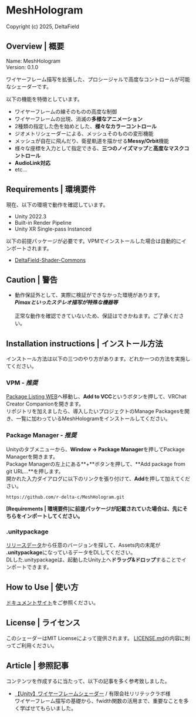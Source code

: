 # MeshHologram
Copyright (c) 2025, DeltaField



## Overview | 概要
Name: MeshHologram<br>
Version: 0.1.0<br>

ワイヤーフレーム描写を拡張した、プロシージャルで高度なコントロールが可能なシェーダーです。<br>

以下の機能を特徴としています。
* ワイヤーフレームの線そのものの高度な制御
* ワイヤーフレームの出現、消滅の**多様なアニメーション**
* 2種類の指定した色を始めとした、**様々なカラーコントロール**
* ジオメトリシェーダーによる、メッシュそのものの変形機能
* メッシュが自在に飛んだり、衛星軌道を描かせる**Messy/Orbit**機能
* 様々な座標を入力として指定できる、**三つのノイズマップ**と**高度なマスクコントロール**
* **AudioLink対応**
* etc...

## Requirements | 環境要件
現在、以下の環境で動作を確認しています。
* Unity 2022.3
* Built-in Render Pipeline
* Unity XR Single-pass Instanced

以下の前提パッケージが必要です。VPMでインストールした場合は自動的にインポートされます。
* [DeltaField-Shader-Commons](https://github.com/r-delta-c/DeltaField-Shader-Commons)



## Caution | 警告
* 動作保証外として、実際に検証ができなかった環境があります。<br>***Pimaxといったステレオ描写が特殊な機器等***<br><br>正常な動作を確認できていないため、保証はできかねます。ご了承ください。



## Installation instructions | インストール方法
インストール方法は以下の三つのやり方があります。どれか一つの方法を実施してください。

### VPM - ***推奨***
[Package Listing WEB](https://r-delta-c.github.io/vpm_repository/)へ移動し、**Add to VCC**というボタンを押して、VRChat Creator Companionを開きます。<br>
リポジトリを加えましたら、導入したいプロジェクトのManage Packagesを開き、一覧に加わっているMeshHologramをインストールしてください。

### Package Manager - ***推奨***
Unityのタブメニューから、**Window -> Package Manager**を押してPackage Managerを開きます。<br>
Package Managerの左上にある**+**ボタンを押して、**Add package from git URL...**を押します。<br>
開かれた入力ダイアログに以下のリンクを張り付けて、**Add**を押して加えてください。<br>
```
https://github.com/r-delta-c/MeshHologram.git
```
**[Requirements | 環境要件]に前提パッケージが記載されていた場合は、先にそちらをインポートしてください。**

### .unitypackage
[リリースデータ](https://github.com/r-delta-c/MeshHologram/releases)から任意のバージョンを探して、Assets内の末尾が **.unitypackage**になっているデータをDLしてください。<br>
DLした.unitypackageは、起動したUnity上へ**ドラッグ&ドロップ**することでインポートできます。



## How to Use | 使い方
[ドキュメントサイト](https://meshhologram-docs.netlify.app/ "https://meshhologram-docs.netlify.app/")をご参照ください。


## License | ライセンス
このシェーダーはMIT Licenseによって提供されます。
[LICENSE.md](https://github.com/r-delta-c/MeshHologram/blob/main/LICENSE.md)の内容に則ってご利用ください。


## Article | 参照記事
コンテンツを作成するに当たって、以下の記事を多く参考致しました。
* [【Unity】ワイヤーフレームシェーダー](https://qiita.com/masamin/items/142b99f139635d19341a) / 有限会社リリテックラボ様<br>
  ワイヤーフレーム描写の基礎から、fwidth関数の活用まで、重要なことを多く学ばせてもらいました。